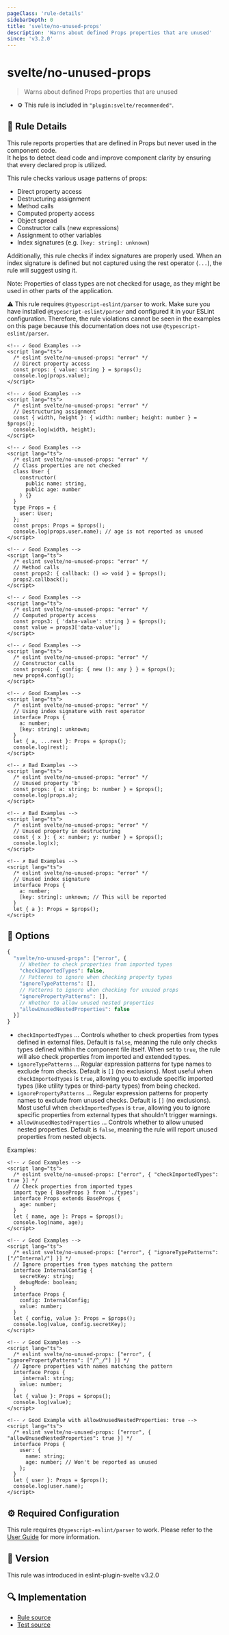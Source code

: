 ```yaml
---
pageClass: 'rule-details'
sidebarDepth: 0
title: 'svelte/no-unused-props'
description: 'Warns about defined Props properties that are unused'
since: 'v3.2.0'
---
```


# svelte/no-unused-props

> Warns about defined Props properties that are unused

- :gear: This rule is included in `"plugin:svelte/recommended"`.

## :book: Rule Details

This rule reports properties that are defined in Props but never used in the component code.  
It helps to detect dead code and improve component clarity by ensuring that every declared prop is utilized.

This rule checks various usage patterns of props:

- Direct property access
- Destructuring assignment
- Method calls
- Computed property access
- Object spread
- Constructor calls (new expressions)
- Assignment to other variables
- Index signatures (e.g. `[key: string]: unknown`)

Additionally, this rule checks if index signatures are properly used. When an index signature is defined but not captured using the rest operator (`...`), the rule will suggest using it.

Note: Properties of class types are not checked for usage, as they might be used in other parts of the application.

:warning: This rule requires `@typescript-eslint/parser` to work. Make sure you have installed `@typescript-eslint/parser` and configured it in your ESLint configuration. Therefore, the rule violations cannot be seen in the examples on this page because this documentation does not use `@typescript-eslint/parser`.

<!--eslint-skip-->

```svelte
<!-- ✓ Good Examples -->
<script lang="ts">
  /* eslint svelte/no-unused-props: "error" */
  // Direct property access
  const props: { value: string } = $props();
  console.log(props.value);
</script>
```

```svelte
<!-- ✓ Good Examples -->
<script lang="ts">
  /* eslint svelte/no-unused-props: "error" */
  // Destructuring assignment
  const { width, height }: { width: number; height: number } = $props();
  console.log(width, height);
</script>
```

```svelte
<!-- ✓ Good Examples -->
<script lang="ts">
  /* eslint svelte/no-unused-props: "error" */
  // Class properties are not checked
  class User {
    constructor(
      public name: string,
      public age: number
    ) {}
  }
  type Props = {
    user: User;
  };
  const props: Props = $props();
  console.log(props.user.name); // age is not reported as unused
</script>
```

```svelte
<!-- ✓ Good Examples -->
<script lang="ts">
  /* eslint svelte/no-unused-props: "error" */
  // Method calls
  const props2: { callback: () => void } = $props();
  props2.callback();
</script>
```

```svelte
<!-- ✓ Good Examples -->
<script lang="ts">
  /* eslint svelte/no-unused-props: "error" */
  // Computed property access
  const props3: { 'data-value': string } = $props();
  const value = props3['data-value'];
</script>
```

```svelte
<!-- ✓ Good Examples -->
<script lang="ts">
  /* eslint svelte/no-unused-props: "error" */
  // Constructor calls
  const props4: { config: { new (): any } } = $props();
  new props4.config();
</script>
```

```svelte
<!-- ✓ Good Examples -->
<script lang="ts">
  /* eslint svelte/no-unused-props: "error" */
  // Using index signature with rest operator
  interface Props {
    a: number;
    [key: string]: unknown;
  }
  let { a, ...rest }: Props = $props();
  console.log(rest);
</script>
```

```svelte
<!-- ✗ Bad Examples -->
<script lang="ts">
  /* eslint svelte/no-unused-props: "error" */
  // Unused property 'b'
  const props: { a: string; b: number } = $props();
  console.log(props.a);
</script>
```

```svelte
<!-- ✗ Bad Examples -->
<script lang="ts">
  /* eslint svelte/no-unused-props: "error" */
  // Unused property in destructuring
  const { x }: { x: number; y: number } = $props();
  console.log(x);
</script>
```

```svelte
<!-- ✗ Bad Examples -->
<script lang="ts">
  /* eslint svelte/no-unused-props: "error" */
  // Unused index signature
  interface Props {
    a: number;
    [key: string]: unknown; // This will be reported
  }
  let { a }: Props = $props();
</script>
```

## :wrench: Options

```js
{
  "svelte/no-unused-props": ["error", {
    // Whether to check properties from imported types
    "checkImportedTypes": false,
    // Patterns to ignore when checking property types
    "ignoreTypePatterns": [],
    // Patterns to ignore when checking for unused props
    "ignorePropertyPatterns": [],
    // Whether to allow unused nested properties
    "allowUnusedNestedProperties": false
  }]
}
```

- `checkImportedTypes` ... Controls whether to check properties from types defined in external files. Default is `false`, meaning the rule only checks types defined within the component file itself. When set to `true`, the rule will also check properties from imported and extended types.
- `ignoreTypePatterns` ... Regular expression patterns for type names to exclude from checks. Default is `[]` (no exclusions). Most useful when `checkImportedTypes` is `true`, allowing you to exclude specific imported types (like utility types or third-party types) from being checked.
- `ignorePropertyPatterns` ... Regular expression patterns for property names to exclude from unused checks. Default is `[]` (no exclusions). Most useful when `checkImportedTypes` is `true`, allowing you to ignore specific properties from external types that shouldn't trigger warnings.
- `allowUnusedNestedProperties` ... Controls whether to allow unused nested properties. Default is `false`, meaning the rule will report unused properties from nested objects.

Examples:

```svelte
<!-- ✓ Good Examples -->
<script lang="ts">
  /* eslint svelte/no-unused-props: ["error", { "checkImportedTypes": true }] */
  // Check properties from imported types
  import type { BaseProps } from './types';
  interface Props extends BaseProps {
    age: number;
  }
  let { name, age }: Props = $props();
  console.log(name, age);
</script>
```

```svelte
<!-- ✓ Good Examples -->
<script lang="ts">
  /* eslint svelte/no-unused-props: ["error", { "ignoreTypePatterns": ["/^Internal/"] }] */
  // Ignore properties from types matching the pattern
  interface InternalConfig {
    secretKey: string;
    debugMode: boolean;
  }
  interface Props {
    config: InternalConfig;
    value: number;
  }
  let { config, value }: Props = $props();
  console.log(value, config.secretKey);
</script>
```

```svelte
<!-- ✓ Good Examples -->
<script lang="ts">
  /* eslint svelte/no-unused-props: ["error", { "ignorePropertyPatterns": ["/^_/"] }] */
  // Ignore properties with names matching the pattern
  interface Props {
    _internal: string;
    value: number;
  }
  let { value }: Props = $props();
  console.log(value);
</script>
```

```svelte
<!-- ✓ Good Example with allowUnusedNestedProperties: true -->
<script lang="ts">
  /* eslint svelte/no-unused-props: ["error", { "allowUnusedNestedProperties": true }] */
  interface Props {
    user: {
      name: string;
      age: number; // Won't be reported as unused
    };
  }
  let { user }: Props = $props();
  console.log(user.name);
</script>
```

## :gear: Required Configuration

This rule requires `@typescript-eslint/parser` to work. Please refer to the [User Guide](../user-guide.md) for more information.

## :rocket: Version

This rule was introduced in eslint-plugin-svelte v3.2.0

## :mag: Implementation

- [Rule source](https://github.com/sveltejs/eslint-plugin-svelte/blob/main/packages/eslint-plugin-svelte/src/rules/no-unused-props.ts)
- [Test source](https://github.com/sveltejs/eslint-plugin-svelte/blob/main/packages/eslint-plugin-svelte/tests/src/rules/no-unused-props.ts)
